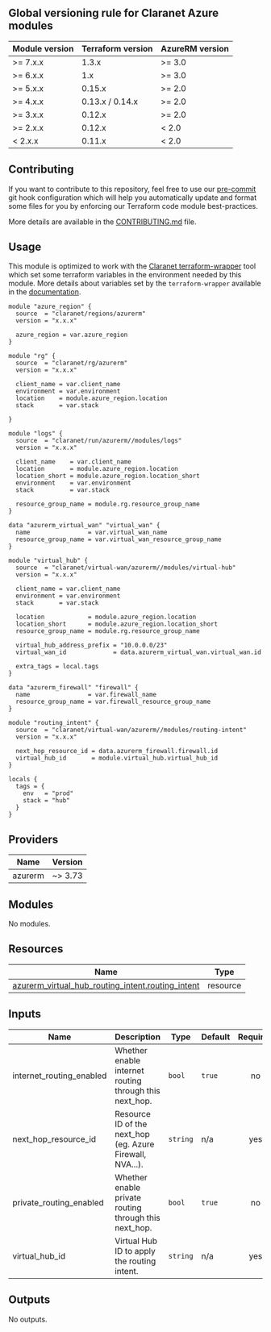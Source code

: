 <!-- BEGIN_TF_DOCS -->
## Global versioning rule for Claranet Azure modules

| Module version | Terraform version | AzureRM version |
| -------------- | ----------------- | --------------- |
| >= 7.x.x       | 1.3.x             | >= 3.0          |
| >= 6.x.x       | 1.x               | >= 3.0          |
| >= 5.x.x       | 0.15.x            | >= 2.0          |
| >= 4.x.x       | 0.13.x / 0.14.x   | >= 2.0          |
| >= 3.x.x       | 0.12.x            | >= 2.0          |
| >= 2.x.x       | 0.12.x            | < 2.0           |
| <  2.x.x       | 0.11.x            | < 2.0           |

## Contributing

If you want to contribute to this repository, feel free to use our [pre-commit](https://pre-commit.com/) git hook configuration
which will help you automatically update and format some files for you by enforcing our Terraform code module best-practices.

More details are available in the [CONTRIBUTING.md](../../CONTRIBUTING.md#pull-request-process) file.

## Usage

This module is optimized to work with the [Claranet terraform-wrapper](https://github.com/claranet/terraform-wrapper) tool
which set some terraform variables in the environment needed by this module.
More details about variables set by the `terraform-wrapper` available in the [documentation](https://github.com/claranet/terraform-wrapper#environment).

```hcl
module "azure_region" {
  source  = "claranet/regions/azurerm"
  version = "x.x.x"

  azure_region = var.azure_region
}

module "rg" {
  source  = "claranet/rg/azurerm"
  version = "x.x.x"

  client_name = var.client_name
  environment = var.environment
  location    = module.azure_region.location
  stack       = var.stack

}

module "logs" {
  source  = "claranet/run/azurerm//modules/logs"
  version = "x.x.x"

  client_name    = var.client_name
  location       = module.azure_region.location
  location_short = module.azure_region.location_short
  environment    = var.environment
  stack          = var.stack

  resource_group_name = module.rg.resource_group_name
}

data "azurerm_virtual_wan" "virtual_wan" {
  name                = var.virtual_wan_name
  resource_group_name = var.virtual_wan_resource_group_name
}

module "virtual_hub" {
  source  = "claranet/virtual-wan/azurerm//modules/virtual-hub"
  version = "x.x.x"

  client_name = var.client_name
  environment = var.environment
  stack       = var.stack

  location            = module.azure_region.location
  location_short      = module.azure_region.location_short
  resource_group_name = module.rg.resource_group_name

  virtual_hub_address_prefix = "10.0.0.0/23"
  virtual_wan_id             = data.azurerm_virtual_wan.virtual_wan.id

  extra_tags = local.tags
}

data "azurerm_firewall" "firewall" {
  name                = var.firewall_name
  resource_group_name = var.firewall_resource_group_name
}

module "routing_intent" {
  source  = "claranet/virtual-wan/azurerm//modules/routing-intent"
  version = "x.x.x"

  next_hop_resource_id = data.azurerm_firewall.firewall.id
  virtual_hub_id       = module.virtual_hub.virtual_hub_id
}

locals {
  tags = {
    env   = "prod"
    stack = "hub"
  }
}
```

## Providers

| Name | Version |
|------|---------|
| azurerm | ~> 3.73 |

## Modules

No modules.

## Resources

| Name | Type |
|------|------|
| [azurerm_virtual_hub_routing_intent.routing_intent](https://registry.terraform.io/providers/hashicorp/azurerm/latest/docs/resources/virtual_hub_routing_intent) | resource |

## Inputs

| Name | Description | Type | Default | Required |
|------|-------------|------|---------|:--------:|
| internet\_routing\_enabled | Whether enable internet routing through this next\_hop. | `bool` | `true` | no |
| next\_hop\_resource\_id | Resource ID of the next\_hop (eg. Azure Firewall, NVA...). | `string` | n/a | yes |
| private\_routing\_enabled | Whether enable private routing through this next\_hop. | `bool` | `true` | no |
| virtual\_hub\_id | Virtual Hub ID to apply the routing intent. | `string` | n/a | yes |

## Outputs

No outputs.
<!-- END_TF_DOCS -->
